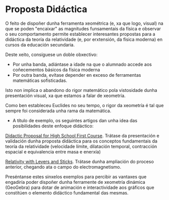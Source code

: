 # Proposta Didáctica

O feito de dispoñer dunha ferramenta xeométrica (e, xa que logo, visual) na que se poden "encaixar" as magnitudes funsamentais da física e observar o seu comportamento permite establecer interesantes propostas para a didáctica da teoría da relatividade (e, por erxtensión, da física moderna) en cursos da educación secundaria.

Deste xeito, consíguese un doble obxectivo:
* Por unha banda, adiántase a idade na que o alumnado accede aos coñecementos básicos da física moderna
* Por outra banda, evítase depender en exceso de ferramentas matemáticas sofisticadas.

Isto non implica o abandono do rigor matemático pola vistosidade dunha presentación visual, xa que estamos a falar de xeometría.

Como ben estableceu Euclides no seu tempo, o rigor da xeometría é tal que sempre foi considerada unha rama da matemática.

* A título de exemplo, os seguintes artigos dan unha idea das posibilidades deste enfoque didáctico:

[Didactic Proposal for High School First Course](../documents/Tese/ESERA_2009Istanbul_ArtigoTese.pdf). Trátase da presentación e validación dunha proposta didáctica para os conceptos fundamentais da teoría da relatividade (velocidade límite, dilatación temporal, contracción espacial e equivalencia entre masa e enerxía)

[Relativity with Levers and Sticks](../documents/Tese/Paper_HSCIBook_July2015.pdf). Trátase dunha ampliación do proceso anterior, chegando ata o campo do electromagnetismo.

Preséntanse estes sinxelos exemplos para percibir as vantaxes que engadiría poder dispoñer dunha ferramente de xeometría dinámica (GeoGebra) para dotar de animación e interactividade aos gráficos que constitúen o elemento didáctico fundamental das mesmas.
